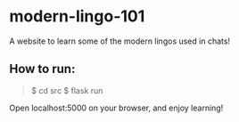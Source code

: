 # modern-lingo-101
A website to learn some of the modern lingos used in chats!

## How to run:
> $ cd src
> $ flask run

Open localhost:5000 on your browser, and enjoy learning!
